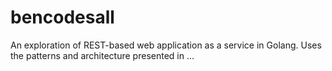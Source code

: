 # bencodesall
An exploration of REST-based web application as a service in Golang. Uses the patterns and architecture presented in …
